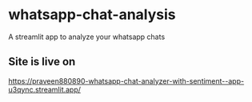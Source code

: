# whatsapp-chat-analysis
A streamlit app to analyze your whatsapp chats

## Site is live on 
https://praveen880890-whatsapp-chat-analyzer-with-sentiment--app-u3qync.streamlit.app/

